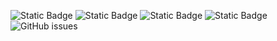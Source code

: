 ![Static Badge](https://img.shields.io/badge/blacklists-60-000000) ![Static Badge](https://img.shields.io/badge/blacklisted-3110375-cc0000) ![Static Badge](https://img.shields.io/badge/whitelisted-2244-00CC00) ![Static Badge](https://img.shields.io/badge/streaming_blacklist-28107-000000) ![GitHub issues](https://img.shields.io/github/issues/fabriziosalmi/blacklists)
